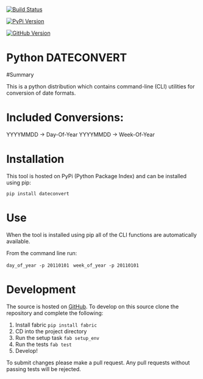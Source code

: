 [![Build Status](https://travis-ci.org/kpurdon/dateconvert.svg)](https://travis-ci.org/kpurdon/dateconvert)


[![PyPi Version](http://img.shields.io/pypi/v/dateconvert.svg)](http://img.shields.io/pypi/v/dateconvert.svg)


[![GitHub Version](http://img.shields.io/github/tag/kpurdon/dateconvert.svg)](http://img.shields.io/github/tag/kpurdon/dateconvert.svg)

Python DATECONVERT
====

#Summary

This is a python distribution which contains command-line (CLI) utilities for conversion of date formats.

# Included Conversions:
YYYYMMDD -> Day-Of-Year
YYYYMMDD -> Week-Of-Year

# Installation

This tool is hosted on PyPi (Python Package Index) and can be installed using pip:

```pip install dateconvert```


# Use

When the tool is installed using pip all of the CLI functions are automatically available.

From the command line run:

```day_of_year -p 20110101```
``` week_of_year -p 20110101```


# Development

The source is hosted on [GitHub](https://github.com/kpurdon/dateconvert). To develop on this source clone the repository and complete the following:

1. Install fabric ```pip install fabric```
2. CD into the project directory
3. Run the setup task ```fab setup_env```
4. Run the tests ```fab test```
5. Develop!

To submit changes please make a pull request. Any pull requests without passing tests will be rejected.
